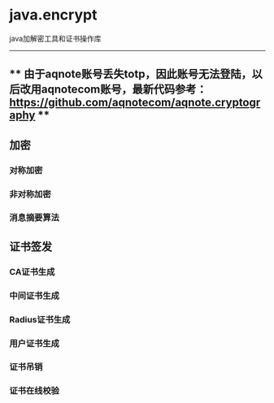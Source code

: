 # java.encrypt

java加解密工具和证书操作库

--------------------------------------------------------------
** 由于aqnote账号丢失totp，因此账号无法登陆，以后改用aqnotecom账号，最新代码参考：https://github.com/aqnotecom/aqnote.cryptography **
--------------------------------------------------------------

## 加密

### 对称加密

### 非对称加密

### 消息摘要算法


## 证书签发

### CA证书生成

### 中间证书生成

### Radius证书生成

### 用户证书生成

### 证书吊销

### 证书在线校验
